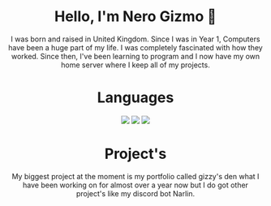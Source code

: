 <h1 align="center">Hello, I'm Nero Gizmo 👋</h1>
<p align="center">I was born and raised in United Kingdom.
Since I was in Year 1, Computers have been a huge part of my life.
I was completely fascinated with how they worked.
Since then, I've been learning to program and I now have my own home server where I keep all of my projects.</p>
<h1 align="center">Languages</h1>
<p align="center"><img src="https://img.shields.io/badge/node.js%20-%2343853D.svg?&style=for-the-badge&logo=node.js&logoColor=white"/>
<img src="https://img.shields.io/badge/html5%20-%23E34F26.svg?&style=for-the-badge&logo=html5&logoColor=white"/>   
<img src="https://img.shields.io/badge/css3%20-%231572B6.svg?&style=for-the-badge&logo=css3&logoColor=white"/> 
<h1 align="center">Project's</h1>
<p align="center">My biggest project at the moment is my portfolio called gizzy's den what I have been working on for almost over a year now but I do got other project's like my discord bot Narlin.</p>
